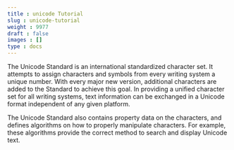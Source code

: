 ```yaml
---
title : unicode Tutorial
slug : unicode-tutorial
weight : 9977
draft : false
images : []
type : docs
---
```


The Unicode Standard is an international standardized character set. It attempts to assign characters and symbols from every writing system a unique number. With every major new version, additional characters are added to the Standard to achieve this goal. In providing a unified character set for all writing systems, text information can be exchanged in a Unicode format independent of any given platform.

The Unicode Standard also contains property data on the characters, and defines algorithms on how to properly manipulate characters. For example, these algorithms provide the correct method to search and display Unicode text.



